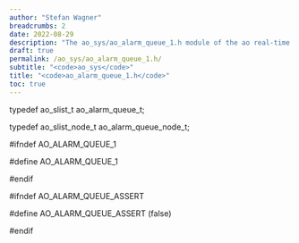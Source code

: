 ```yaml
---
author: "Stefan Wagner"
breadcrumbs: 2
date: 2022-08-29
description: "The ao_sys/ao_alarm_queue_1.h module of the ao real-time operating system."
draft: true
permalink: /ao_sys/ao_alarm_queue_1.h/ 
subtitle: "<code>ao_sys</code>"
title: "<code>ao_alarm_queue_1.h</code>"
toc: true
---
```


typedef ao_slist_t              ao_alarm_queue_t;

typedef ao_slist_node_t         ao_alarm_queue_node_t;

#ifndef AO_ALARM_QUEUE_1

#define AO_ALARM_QUEUE_1

#endif

#ifndef AO_ALARM_QUEUE_ASSERT

#define AO_ALARM_QUEUE_ASSERT   (false)

#endif

